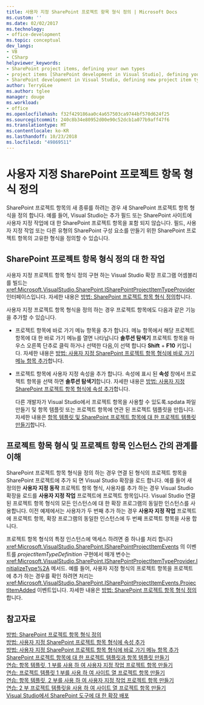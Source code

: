 ```yaml
---
title: 사용자 지정 SharePoint 프로젝트 항목 형식 정의 | Microsoft Docs
ms.custom: ''
ms.date: 02/02/2017
ms.technology:
- office-development
ms.topic: conceptual
dev_langs:
- VB
- CSharp
helpviewer_keywords:
- SharePoint project items, defining your own types
- project items [SharePoint development in Visual Studio], defining your own types
- SharePoint development in Visual Studio, defining new project item types
author: TerryGLee
ms.author: tglee
manager: douge
ms.workload:
- office
ms.openlocfilehash: f32f429186aa0c4a657503ca9744bf570d624f25
ms.sourcegitcommit: 240c8b34e80952d00e90c52dcb1a077b9aff47f6
ms.translationtype: MT
ms.contentlocale: ko-KR
ms.lasthandoff: 10/23/2018
ms.locfileid: "49869511"
---
```

# <a name="define-custom-sharepoint-project-item-types"></a>사용자 지정 SharePoint 프로젝트 항목 형식 정의
  SharePoint 프로젝트 항목의 새 종류를 하려는 경우 새 SharePoint 프로젝트 항목 형식을 정의 합니다. 예를 들어, Visual Studio는 추가 필드 또는 SharePoint 사이트에 사용자 지정 작업에 대 한 SharePoint 프로젝트 항목을 포함 되지 않습니다. 필드, 사용자 지정 작업 또는 다른 유형의 SharePoint 구성 요소를 만들기 위한 SharePoint 프로젝트 항목의 고유한 형식을 정의할 수 있습니다.  
  
## <a name="tasks-for-defining-sharepoint-project-item-types"></a>SharePoint 프로젝트 항목 형식 정의 대 한 작업
 사용자 지정 프로젝트 항목 형식 정의 구현 하는 Visual Studio 확장 프로그램 어셈블리를 빌드는 <xref:Microsoft.VisualStudio.SharePoint.ISharePointProjectItemTypeProvider> 인터페이스입니다. 자세한 내용은 [방법: SharePoint 프로젝트 항목 형식 정의](../sharepoint/how-to-define-a-sharepoint-project-item-type.md)합니다.  
  
 사용자 지정 프로젝트 항목 형식을 정의 하는 경우 프로젝트 항목에도 다음과 같은 기능을 추가할 수 있습니다.  
  
- 프로젝트 항목에 바로 가기 메뉴 항목을 추가 합니다. 메뉴 항목에서 해당 프로젝트 항목에 대 한 바로 가기 메뉴를 열면 나타납니다 **솔루션 탐색기** 프로젝트 항목을 마우스 오른쪽 단추로 클릭 하거나 선택한 다음,이 선택 합니다 **Shift** +  **F10** 키입니다. 자세한 내용은 [방법: 사용자 지정 SharePoint 프로젝트 항목 형식에 바로 가기 메뉴 항목 추가](../sharepoint/how-to-add-a-shortcut-menu-item-to-a-custom-sharepoint-project-item-type.md)합니다.  
  
- 프로젝트 항목에 사용자 지정 속성을 추가 합니다. 속성에 표시 된 **속성** 창에서 프로젝트 항목을 선택 하면 **솔루션 탐색기**합니다. 자세한 내용은 [방법: 사용자 지정 SharePoint 프로젝트 항목 형식에 속성 추가](../sharepoint/how-to-add-a-property-to-a-custom-sharepoint-project-item-type.md)합니다.  
  
  다른 개발자가 Visual Studio에서 프로젝트 항목을 사용할 수 있도록.spdata 파일 만들기 및 항목 템플릿 또는 프로젝트 항목에 연관 된 프로젝트 템플릿을 만듭니다. 자세한 내용은 [항목 템플릿 및 SharePoint 프로젝트 항목에 대 한 프로젝트 템플릿 만들기](../sharepoint/creating-item-templates-and-project-templates-for-sharepoint-project-items.md)합니다.  
  
## <a name="understand-the-relationship-between-project-item-types-and-project-item-instances"></a>프로젝트 항목 형식 및 프로젝트 항목 인스턴스 간의 관계를 이해
 SharePoint 프로젝트 항목 형식을 정의 하는 경우 연결 된 형식의 프로젝트 항목을 SharePoint 프로젝트에 추가 되 면 Visual Studio 확장을 로드 합니다. 예를 들어 새 정의한 **사용자 지정 동작** 프로젝트 항목 형식, 사용자를 추가 하는 경우 Visual Studio 확장을 로드를 **사용자 지정 작업** 프로젝트에 프로젝트 항목입니다. Visual Studio 연결 된 프로젝트 항목 형식의 모든 인스턴스에 대 한 확장 프로그램의 동일한 인스턴스를 사용합니다. 이전 예제에서는 사용자가 두 번째 추가 하는 경우 **사용자 지정 작업** 프로젝트에 프로젝트 항목, 확장 프로그램의 동일한 인스턴스에 두 번째 프로젝트 항목을 사용 합니다.  
  
 프로젝트 항목 형식의 특정 인스턴스에 액세스 하려면 중 하나를 처리 합니다 <xref:Microsoft.VisualStudio.SharePoint.ISharePointProjectItemEvents> 의 이벤트를 *projectItemTypeDefinition* 구현에서 매개 변수는 <xref:Microsoft.VisualStudio.SharePoint.ISharePointProjectItemTypeProvider.InitializeType%2A> 메서드. 예를 들어, 사용자 지정 형식의 프로젝트 항목을 프로젝트에 추가 하는 경우를 확인 하려면 처리는 <xref:Microsoft.VisualStudio.SharePoint.ISharePointProjectItemEvents.ProjectItemAdded> 이벤트입니다. 자세한 내용은 [방법: SharePoint 프로젝트 항목 형식 정의](../sharepoint/how-to-define-a-sharepoint-project-item-type.md)합니다.  
  
## <a name="see-also"></a>참고자료
 [방법: SharePoint 프로젝트 항목 형식 정의](../sharepoint/how-to-define-a-sharepoint-project-item-type.md)   
 [방법: 사용자 지정 SharePoint 프로젝트 항목 형식에 속성 추가](../sharepoint/how-to-add-a-property-to-a-custom-sharepoint-project-item-type.md)   
 [방법: 사용자 지정 SharePoint 프로젝트 항목 형식에 바로 가기 메뉴 항목 추가](../sharepoint/how-to-add-a-shortcut-menu-item-to-a-custom-sharepoint-project-item-type.md)   
 [SharePoint 프로젝트 항목에 대 한 프로젝트 템플릿과 항목 템플릿 만들기](../sharepoint/creating-item-templates-and-project-templates-for-sharepoint-project-items.md)   
 [연습: 항목 템플릿, 1 부를 사용 하 여 사용자 지정 작업 프로젝트 항목 만들기](../sharepoint/walkthrough-creating-a-custom-action-project-item-with-an-item-template-part-1.md)   
 [연습: 프로젝트 템플릿 1 부를 사용 하 여 사이트 열 프로젝트 항목 만들기](../sharepoint/walkthrough-creating-a-site-column-project-item-with-a-project-template-part-1.md)   
 [연습: 항목 템플릿, 2 부를 사용 하 여 사용자 지정 작업 프로젝트 항목 만들기](../sharepoint/walkthrough-creating-a-custom-action-project-item-with-an-item-template-part-2.md)   
 [연습: 2 부 프로젝트 템플릿을 사용 하 여 사이트 열 프로젝트 항목 만들기](../sharepoint/walkthrough-creating-a-site-column-project-item-with-a-project-template-part-2.md)   
 [Visual Studio에서 SharePoint 도구에 대 한 확장 배포](../sharepoint/deploying-extensions-for-the-sharepoint-tools-in-visual-studio.md)  
  
